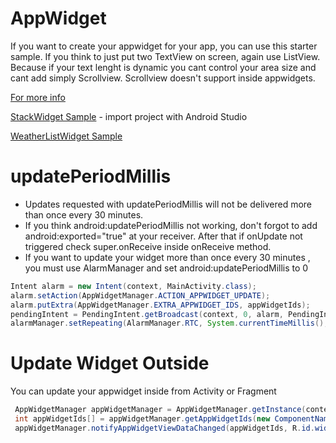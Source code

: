 # AppWidget
If you want to create your appwidget for your app, you can use this starter sample.
If you think to just put two TextView on screen, again use ListView. Because if your text lenght is dynamic you cant control your area size and cant add simply Scrollview. Scrollview doesn't support inside appwidgets.

[For more info](https://developer.android.com/guide/topics/appwidgets/index.html)

[StackWidget Sample](https://android.googlesource.com/platform/development/+/master/samples/StackWidget) - import project with Android Studio

[WeatherListWidget Sample](https://github.com/android/platform_development/tree/master/samples/WeatherListWidget)



# updatePeriodMillis
 
 - Updates requested with updatePeriodMillis will not be delivered more than once every 30 minutes.
 - If you think android:updatePeriodMillis not working, don't forgot to add android:exported="true" at your receiver. After that if onUpdate not triggered check super.onReceive inside onReceive method. 
 - If you want to update your widget more than once every 30 minutes , you must use AlarmManager and set android:updatePeriodMillis to 0
 
 ```java
 Intent alarm = new Intent(context, MainActivity.class);
 alarm.setAction(AppWidgetManager.ACTION_APPWIDGET_UPDATE);
 alarm.putExtra(AppWidgetManager.EXTRA_APPWIDGET_IDS, appWidgetIds);
 pendingIntent = PendingIntent.getBroadcast(context, 0, alarm, PendingIntent.FLAG_CANCEL_CURRENT);
 alarmManager.setRepeating(AlarmManager.RTC, System.currentTimeMillis(),1000, pendingIntent);
 ```

# Update Widget Outside
You can update your appwidget inside from Activity or Fragment
```java
 AppWidgetManager appWidgetManager = AppWidgetManager.getInstance(context);
 int appWidgetIds[] = appWidgetManager.getAppWidgetIds(new ComponentName(context, WidgetProvider.class));
 appWidgetManager.notifyAppWidgetViewDataChanged(appWidgetIds, R.id.widget_list);
```
